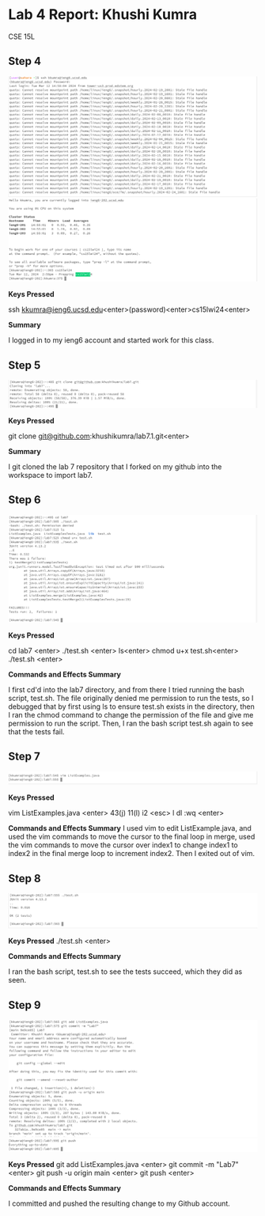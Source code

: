 # Lab 4 Report: Khushi Kumra 
CSE 15L
## Step 4


![no args](lab4.1.png)
![no args](lab4.2.png)

**Keys Pressed**


ssh kkumra@ieng6.ucsd.edu&lt;enter&gt;(password)&lt;enter&gt;cs15lwi24&lt;enter&gt;


**Summary**


I logged in to my ieng6 account and started work for this class.

## Step 5


![no args](la4.3.png)

**Keys Pressed**


git clone git@github.com:khushikumra/lab7.1.git&lt;enter&gt;


**Summary**


I git cloned the lab 7 repository that I forked on my github into the workspace to import lab7. 


## Step 6


![no args](lab4.4.png)


**Keys Pressed**


cd lab7 &lt;enter&gt; ./test.sh &lt;enter&gt; ls&lt;enter&gt; chmod u+x test.sh&lt;enter&gt;  ./test.sh &lt;enter&gt;



**Commands and Effects Summary** 

I first cd'd into the lab7 directory, and from there I tried running the bash script, test.sh. 
The file originally denied me permission to run the tests, so I debugged that by first using ls to ensure test.sh exists in the directory, then I ran the chmod command to change the permission of the file and give me permission to run the script. Then, I ran the bash script test.sh again to see that the tests fail. 


## Step 7


![no args](lab4.5.png)


**Keys Pressed**


vim ListExamples.java &lt;enter&gt; 43(j) 11(l) i2 &lt;esc&gt; l dl :wq &lt;enter&gt;


**Commands and Effects Summary**
I used vim to edit ListExample.java, and used the vim commands to move the cursor to the final loop in merge, used the vim commands to move the cursor over index1 to change index1 to index2 in the final merge loop to increment index2. Then I exited out of vim. 



## Step 8


![no args](lab4.6.png)

**Keys Pressed**
./test.sh &lt;enter&gt;


**Commands and Effects Summary**

I ran the bash script, test.sh to see the tests succeed, which they did as seen.  




## Step 9


![no args](lab4.7.png)
![no args](lab4.8.png)


**Keys Pressed**
git add ListExamples.java &lt;enter&gt;
git commit -m "Lab7" &lt;enter&gt;
git push -u origin main &lt;enter&gt;
git push &lt;enter&gt;

**Commands and Effects Summary**

I committed and pushed the resulting change to my Github account. 
